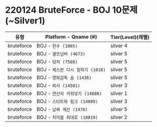 # 220124 BruteForce - BOJ 10문제 (~Silver1)
|          유형       |Platform - Qname (#)         |Tier(Level)(레벨)      |
|---------------------|-----------------------------|------------|
|bruteforce         |    BOJ - `한수 (1065)`     |    silver 4    |
|bruteforce         |    BOJ - `셀프넘버 (4673)`      |   silver 5    |
|bruteforce         |    BOJ - `덩치 (7568)`     |    silver 5    |
|bruteforce         |    BOJ - `체스판 다시 칠하기 (1018)` |    silver 5    |
|bruteforce         |    BOJ - `영화감독 숌 (1436)` |    silver 5    |
|bruteforce         |    BOJ - `퇴사 (14501)`    |    silver 3    |
|bruteforce         |    BOJ - `연산자 끼워넣기 (14888)`    |    silver 1    |
|bruteforce         |    BOJ - `스타트와 링크 (14889)`    |    silver 3    |
|bruteforce         |    BOJ - `날짜 계산 (1476)`    |    silver 5    |
|bruteforce         |    BOJ - `차이를 최대로 (10819)`    |    silver 2    |
